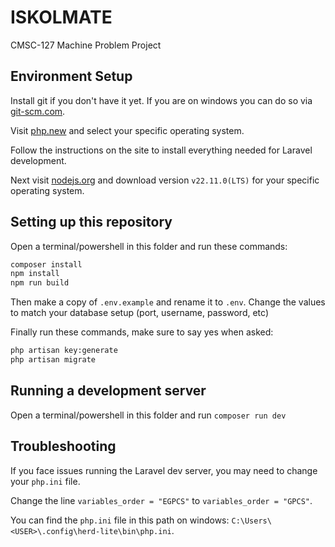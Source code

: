 # ISKOLMATE

CMSC-127 Machine Problem Project

## Environment Setup

Install git if you don't have it yet. If you are on windows you can do so via [git-scm.com](https://git-scm.com/downloads/win).

Visit [php.new](https://php.new/) and select your specific operating system.

Follow the instructions on the site to install everything needed for Laravel development.

Next visit [nodejs.org](https://nodejs.org/en/download/prebuilt-installer) and download version `v22.11.0(LTS)` for your specific operating system.

## Setting up this repository

Open a terminal/powershell in this folder and run these commands:

```sh
composer install
npm install
npm run build
```

Then make a copy of `.env.example` and rename it to `.env`. Change the values to match your database setup (port, username, password, etc)

Finally run these commands, make sure to say yes when asked:

```sh
php artisan key:generate
php artisan migrate
```

## Running a development server

Open a terminal/powershell in this folder and run `composer run dev`

## Troubleshooting

If you face issues running the Laravel dev server, you may need to change your `php.ini` file.

Change the line `variables_order = "EGPCS"` to `variables_order = "GPCS"`.

You can find the `php.ini` file in this path on windows: `C:\Users\<USER>\.config\herd-lite\bin\php.ini`.
